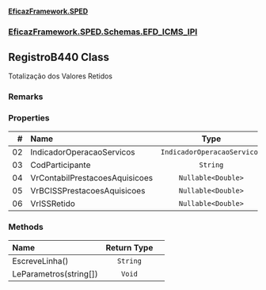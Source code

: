 #### [EficazFramework.SPED](EficazFrameworkSPED.md 'EficazFramework SPED')
### [EficazFramework.SPED.Schemas.EFD_ICMS_IPI](EficazFramework.SPED.Schemas.EFD_ICMS_IPI.md 'EficazFramework.SPED.Schemas.EFD_ICMS_IPI')

## RegistroB440 Class

Totalização dos Valores Retidos

### Remarks
### Properties

| # | Name | Type | |
| ---: | :--- | :---: | :--- |
| 02 | IndicadorOperacaoServicos | `IndicadorOperacaoServicos` |  |
| 03 | CodParticipante | `String` |  |
| 04 | VrContabilPrestacoesAquisicoes | `Nullable<Double>` |  |
| 05 | VrBCISSPrestacoesAquisicoes | `Nullable<Double>` |  |
| 06 | VrISSRetido | `Nullable<Double>` |  |
### Methods

| Name | Return Type | |
| :--- | :---: | :--- |
| EscreveLinha() | `String` |  |
| LeParametros(string[]) | `Void` |  |
